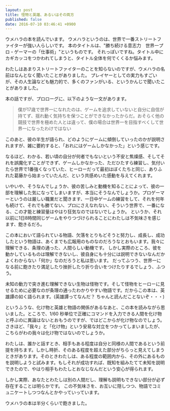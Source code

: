 ```yaml
---
layout: post
title: 怪物と英雄、あるいはその両方
published: false
date: 2016-07-10 03:46:41 +0900
---
```


ウメハラの本を読んでいます。
ウメハラというのは、世界で一番ストリートファイターが強い人らしいです。
本のタイトルは、"勝ち続ける意志力　世界一プロ・ゲーマーの「仕事術」"というものです。
それっぽいですね。タイトル中にカギカッコをつかわれてしまうと、タイトル全体を何でくくるか悩みます。

わたしはあまりストリートファイターのことを知らないのですが、ウメハラの名前はなんとなく聞いたことがありました。
プレイヤーとしての実力もすごいが、その人生論なども魅力的で、多くのファンがいる、というかんじで聞いたことがありました。

本の話ですが、プロローグに、以下のような一文があります。

> 僕が17歳で世界一になれたのは、ゲームを追求していないと自分に自信が持てず、揺れ動く気持ちを保つことができなかったからだ。おそらく他の競技で世界を極めた人とは違って、僕の場合は世界一を目指すべくして世界一になったわけではない

このあと、彼の半生が語られ、どのようにゲームに傾倒していったのかが説明されますが、雑に要約すると、「おれにはゲームしかなかった」という感じです。

なるほど、わかる、若い頃の自分が何者でもないという不安と焦燥感、そしてそれを誤魔化すことができず、ゲームしかなかった、ただひたすら練習し、気付いたら世界で1番強くなっていた、ヒーローだって最初はぼくたちと同じ、ありふれた葛藤から始まっていたんだ、という共感めいた感動を与えてくれます。

いやいや、そうなんでしょうか、彼の苦しみと動機を知ることによって、彼の一部を理解した気になってしまいますが、本当にそうなんでしょうか。プロゲーマーというのは厳しい職業だと聞きます、一日中ゲームの練習をして、それを何年も続けて、それでも勝てない、プロにさえなれない、そういう世界で、一番になる、この才能と練習量はやはり狂気なのではないでしょうか。
というか、それ以前に1日8時間同じゲームをやりつづけられることにわたしは不気味さを感じます、飽きるだろ。

この本において語られている物語、欠落をとりもどそうと努力し、成長し、成功したという物語は、あくまでも広報用のものなのだろうなとおもいます。我々に理解できる、条理の通った、人間らしい動機です。
しかし実際のところ、彼を動かしているものは理解できないし、彼自身にも十分には説明できないなんだかよくわからない「何か」なのだろうと私は思います。
だってふつう、世界一になる前に飽きたり満足したり挫折したり折り合いをつけたりするでしょう、ふつう。

未知の動力で突き進む理解できない生物は怪物です。そして怪物をヒーローに見せるために必要なのが条理の通ったわかりやすい物語です。だからこの本は、英雄譚の如く語られます。(英雄譚ってなんだ？ ちゃんと読んだことないぞ・・・)

というふうな、化け物と英雄と物語の関係があるなあと、この本を読みながら思いました。ところで、1/60 秒単位で正確にコマンドを入力できる人間を化け物と呼ぶのに異論はないとおもうのですが、ではどこからが化け物なのでしょう。さきほど、「我々」と「化け物」という安易な対立をつかってしまいましたが、こちらがわの我々は化け物ではないのでしょうか。

わたしは、誰かと話すとき、相手もある程度は自分と同様の人間であるという前提を持ちます。しかし時折、そのある程度を超えた部分がちらっと見えてしまうときがあります。そのときわたしは、ある程度の範囲内から、その外にあるものを説明しようと試みます。もしそれが成功すれば、既知を組みたてて未知を説明できたので、やはり相手もわたしとおなじなんだという安心が得られます。

しかし実際、あなたとわたしは別の人間だし、理解も説明もできない部分が必ず存在することは明らかです。
この不気味さを、お互いに隠しつつ、物語でコミュニケートしつつなんとかやっていっています。

ウメハラの本は半分くらいで飽きました。
